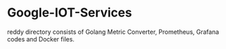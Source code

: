 # Google-IOT-Services

reddy directory consists of Golang Metric Converter, Prometheus, Grafana codes and Docker files.

